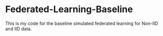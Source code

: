 # Federated-Learning-Baseline
This is my code for the baseline simulated federated learning for Non-IID and IID data.
